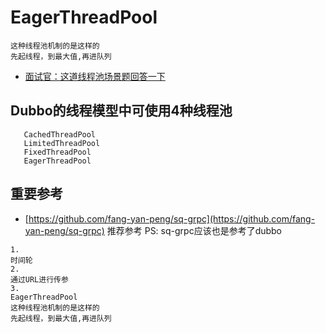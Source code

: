 # EagerThreadPool
```
这种线程池机制的是这样的
先起线程，到最大值,再进队列
```
- [面试官：这道线程池场景题回答一下](https://www.sohu.com/a/391767502_355142)

## Dubbo的线程模型中可使用4种线程池
```  
   CachedThreadPool
   LimitedThreadPool
   FixedThreadPool
   EagerThreadPool
```
## 重要参考
- [https://github.com/fang-yan-peng/sq-grpc](https://github.com/fang-yan-peng/sq-grpc) 推荐参考
PS: sq-grpc应该也是参考了dubbo
```
1.
时间轮
2.
通过URL进行传参
3.
EagerThreadPool
这种线程池机制的是这样的
先起线程，到最大值,再进队列
```